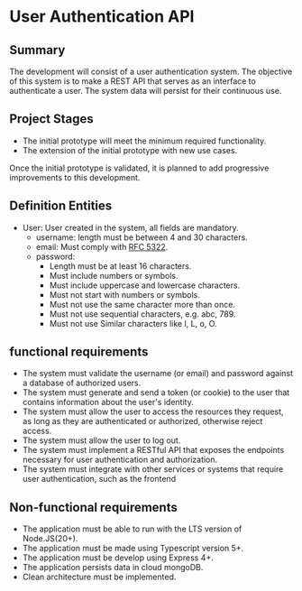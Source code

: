 # User Authentication API

## Summary

The development will consist of a user authentication system.
The objective of this system is to make a REST API that serves as an interface to authenticate a user.
The system data will persist for their continuous use.

## Project Stages

- The initial prototype will meet the minimum required functionality.
- The extension of the initial prototype with new use cases.

Once the initial prototype is validated, it is planned to add progressive improvements to this development.

## Definition Entities

- User: User created in the system, all fields are mandatory.
  - username: length must be between 4 and 30 characters.
  - email: Must comply with [RFC 5322](https://www.ietf.org/rfc/rfc5322.txt).
  - password:
    - Length must be at least 16 characters.
    - Must include numbers or symbols.
    - Must include uppercase and lowercase characters.
    - Must not start with numbers or symbols.
    - Must not use the same character more than once.
    - Must not use sequential characters, e.g. abc, 789.
    - Must not use Similar characters like l, L, o, O.

## functional requirements

- The system must validate the username (or email) and password against a database of authorized users.
- The system must generate and send a token (or cookie) to the user that contains information about the user's identity.
- The system must allow the user to access the resources they request, as long as they are authenticated or authorized, otherwise reject access.
- The system must allow the user to log out.
- The system must implement a RESTful API that exposes the endpoints necessary for user authentication and authorization.
- The system must integrate with other services or systems that require user authentication, such as the frontend

## Non-functional requirements

- The application must be able to run with the LTS version of Node.JS(20+).
- The application must be made using Typescript version 5+.
- The application must be develop using Express 4+.
- The application persists data in cloud mongoDB.
- Clean architecture must be implemented.
